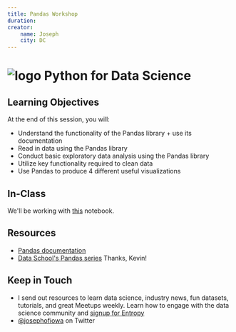 ```yaml
---
title: Pandas Workshop
duration: 
creator:
    name: Joseph
    city: DC
---
```


# ![logo](https://ga-dash.s3.amazonaws.com/production/assets/logo-9f88ae6c9c3871690e33280fcf557f33.png) Python for Data Science

## Learning Objectives

At the end of this session, you will:
- Understand the functionality of the Pandas library + use its documentation
- Read in data using the Pandas library
- Conduct basic exploratory data analysis using the Pandas library
- Utilize key functionality required to clean data
- Use Pandas to produce 4 different useful visualizations

## In-Class

We'll be working with [this](https://github.com/josephofiowa/GA-DSI/blob/master/python-for-data-science/pandas-workshop.ipynb) notebook.

## Resources

- [Pandas documentation](http://pandas.pydata.org/pandas-docs/stable/)
- [Data School's Pandas series](http://www.dataschool.io/easier-data-analysis-with-pandas/) Thanks, Kevin!

## Keep in Touch

- I send out resources to learn data science, industry news, fun datasets, tutorials, and great Meetups weekly. Learn how to engage with the data science community and [signup for Entropy](www.josephofiowa.com/entropy)
- [@josephofiowa](https://twitter.com/josephofiowa) on Twitter


